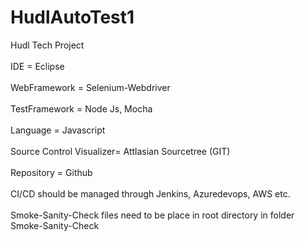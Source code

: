 # HudlAutoTest1
Hudl Tech Project
<br></br>
IDE = Eclipse
<br></br>
WebFramework = Selenium-Webdriver
<br></br>
TestFramework = Node Js, Mocha
<br></br>
Language = Javascript
<br></br>
Source Control Visualizer= Attlasian Sourcetree (GIT)
<br></br>
Repository = Github
<br></br>
CI/CD should be managed through Jenkins, Azuredevops, AWS etc.
<br></br>
Smoke-Sanity-Check files need to be place in root directory in folder Smoke-Sanity-Check
